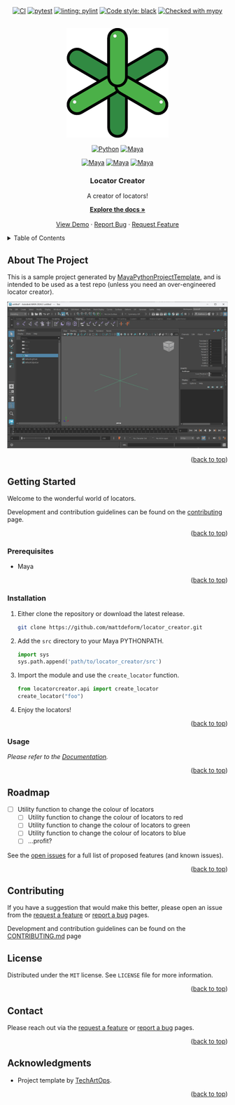 <a id="readme-top"></a>

<!-- PROJECT SHIELDS -->
<div align="center">

[![CI](https://github.com/mattdeform/locator_creator/actions/workflows/ci-main.yml/badge.svg)](https://github.com/mattdeform/locator_creator/actions/workflows/ci-main.yml)
[![pytest][pytest-shield]][pytest-url]
[![linting: pylint](https://img.shields.io/badge/linting-pylint-yellowgreen)](https://github.com/pylint-dev/pylint)
[![Code style: black](https://img.shields.io/badge/code%20style-black-000000.svg)](https://github.com/psf/black)
[![Checked with mypy](https://www.mypy-lang.org/static/mypy_badge.svg)](https://mypy-lang.org/)


<!-- PROJECT LOGO -->
<br />
  <a href="https://github.com/mattdeform/locator_creator">
    <img src="docs/resources/images/locator.png" width="232" height="250">
  </a>

[![Python][python_3-shield]][python-url]
[![Maya][maya-cmds-shield]][maya-cmds-url]

[![Maya][maya-2025-shield]][maya-2025-url]
[![Maya][maya-2024-shield]][maya-2024-url]
[![Maya][maya-2023-shield]][maya-2023-url]

<h3 align="center">Locator Creator</h3>
  A creator of locators!
  <br />
  <p align="center">
    <a href="https://mattdeform.github.io/locator_creator"><strong>Explore the docs »</strong></a>
    <br />
    <br />
    <a href="https://youtu.be/CRDMtvpNqvU">View Demo</a>
    ·
    <a href="https://github.com/mattdeform/locator_creator/issues/new?labels=bug&template=bug-report---.md">Report Bug</a>
    ·
    <a href="https://github.com/mattdeform/locator_creator/issues/new?labels=enhancement&template=feature-request---.md">Request Feature</a>
  </p>
</div>



<!-- TABLE OF CONTENTS -->
<details>
  <summary>Table of Contents</summary>
  <ol>
    <li>
      <a href="#about-the-project">About The Project</a>
    </li>
    <li>
      <a href="#getting-started">Getting Started</a>
      <ul>
        <li><a href="#prerequisites">Prerequisites</a></li>
        <li><a href="#installation">Installation</a></li>
        <li><a href="#usage">Usage</a></li>
      </ul>
    </li>
    <li><a href="#roadmap">Roadmap</a></li>
    <li><a href="#contributing">Contributing</a></li>
    <li><a href="#license">License</a></li>
    <li><a href="#contact">Contact</a></li>
    <li><a href="#acknowledgments">Acknowledgments</a></li>
  </ol>
</details>


<!-- ABOUT THE PROJECT -->
## About The Project

This is a sample project generated by [MayaPythonProjectTemplate](https://github.com/mattdeform/MayaPythonProjectTemplate), and is intended to be used as a test repo (unless you need an over-engineered locator creator).

<div align="center">

[![Product Name Screen Shot][product-screenshot]][project-link]

</div>
    
<p align="right">(<a href="#readme-top">back to top</a>)</p>


<!-- GETTING STARTED -->
## Getting Started
Welcome to the wonderful world of locators.

Development and contribution guidelines can be found on the [contributing](CONTRIBUTING.md) page.



<p align="right">(<a href="#readme-top">back to top</a>)</p>



### Prerequisites

* Maya

<p align="right">(<a href="#readme-top">back to top</a>)</p>



### Installation

1. Either clone the repository or download the latest release. 
    ```sh
    git clone https://github.com/mattdeform/locator_creator.git  
    ```
2. Add the `src` directory to your Maya PYTHONPATH.
    ```python
    import sys
    sys.path.append('path/to/locator_creator/src')
    ```
3. Import the module and use the `create_locator` function.
    ```python
    from locatorcreator.api import create_locator
    create_locator("foo")
    ```
4. Enjoy the locators!


<p align="right">(<a href="#readme-top">back to top</a>)</p>


<!-- USAGE EXAMPLES -->
### Usage
_Please refer to the [Documentation](https://mattdeform.github.io/locator_creator)._

<p align="right">(<a href="#readme-top">back to top</a>)</p>


<!-- ROADMAP -->
## Roadmap
- [ ] Utility function to change the colour of locators
  - [ ] Utility function to change the colour of locators to red
  - [ ] Utility function to change the colour of locators to green
  - [ ] Utility function to change the colour of locators to blue
  - [ ] ...profit?

See the [open issues](https://github.com/mattdeform/locator_creator/issues) for a full list of proposed features (and known issues).

<p align="right">(<a href="#readme-top">back to top</a>)</p>


## Contributing
If you have a suggestion that would make this better, please open an issue from the [request a feature](https://github.com/mattdeform/locator_creator/issues/new?labels=enhancement&template=feature-request---.md) or [report a bug](https://github.com/mattdeform/locator_creator/issues/new?labels=bug&template=bug-report---.md) pages.

Development and contribution guidelines can be found on the [CONTRIBUTING.md](CONTRIBUTING.md) page

<!-- LICENSE -->
## License

Distributed under the `MIT` license. See `LICENSE` file for more information.

<p align="right">(<a href="#readme-top">back to top</a>)</p>



<!-- CONTACT -->
## Contact

Please reach out via the [request a feature](https://github.com/mattdeform/locator_creator/issues/new?labels=enhancement&template=feature-request---.md) or [report a bug](https://github.com/mattdeform/locator_creator/issues/new?labels=bug&template=bug-report---.md) pages.

<p align="right">(<a href="#readme-top">back to top</a>)</p>



<!-- ACKNOWLEDGMENTS -->
## Acknowledgments
* Project template by [TechArtOps](https://www.techartops.com).

<p align="right">(<a href="#readme-top">back to top</a>)</p>



<!-- MARKDOWN LINKS & IMAGES -->
<!-- https://www.markdownguide.org/basic-syntax/#reference-style-links -->

<!-- EDIT-ME: add product screenshot -->
[product-screenshot]: docs/resources/images/screenshot.png
[project-link]: https://github.com/mattdeform/locator_creator


<!-- Python -->
[python-shield]: https://img.shields.io/badge/python-3670A0?logo=python&logoColor=ffdd54
[python_2-shield]: https://img.shields.io/badge/Python-2.X-grey?logo=python&logoColor=ffdd54&labelColor=%233670A0
[python_3-shield]: https://img.shields.io/badge/Python-3.X-grey?logo=python&logoColor=ffdd54&labelColor=%233670A0
[python-url]: https://python.org/
[pytest-shield]: https://img.shields.io/badge/tests-pytest-%230A9EDC
[pytest-url]: https://docs.pytest.org/
[github-shield]: https://img.shields.io/badge/GitHub-%23181717?logo=github
[github-url]: https://github.com/
[github-actions-shield]: https://img.shields.io/badge/GitHub%20Actions-%232671E5?logo=githubactions&logoColor=white
[github-actions-url]: https://github.com/features/actions

<!-- Maya -->
[maya-shield]: https://img.shields.io/badge/Autodesk-Maya-%2337A5CC?logo=autodeskmaya&logoColor=%2337A5CC
[maya-2022-shield]: https://img.shields.io/badge/Maya-2022-%2337A5CC?logo=autodeskmaya&logoColor=%2337A5CC
[maya-2022-url]: https://help.autodesk.com/view/MAYAUL/2022/ENU/
[maya-2023-shield]: https://img.shields.io/badge/Maya-2023-%2337A5CC?logo=autodeskmaya&logoColor=%2337A5CC
[maya-2023-url]: https://help.autodesk.com/view/MAYAUL/2023/ENU/
[maya-2024-shield]: https://img.shields.io/badge/Maya-2024-%2337A5CC?logo=autodeskmaya&logoColor=%2337A5CC
[maya-2024-url]: https://help.autodesk.com/view/MAYAUL/2024/ENU/
[maya-2025-shield]: https://img.shields.io/badge/Maya-2025-%2337A5CC?logo=autodeskmaya&logoColor=%2337A5CC
[maya-2025-url]: https://help.autodesk.com/view/MAYAUL/2025/ENU/
[maya-cmds-shield]: https://img.shields.io/badge/Maya-cmds-%2337A5CC?logo=autodeskmaya
[maya-cmds-url]: https://help.autodesk.com/view/MAYAUL/2023/ENU/?guid=__CommandsPython_index_html
[maya-openmaya-shield]: https://img.shields.io/badge/Maya-OpenMaya-%2337A5CC?logo=autodeskmaya
[maya-openmaya-url]: https://help.autodesk.com/view/MAYAUL/2022/ENU/?guid=Maya_SDK_Maya_Python_API_Maya_Python_API_1_0_html
[maya-api-openmaya-shield]: https://img.shields.io/badge/Maya-api.OpenMaya-%2337A5CC?logo=autodeskmaya
[maya-api-openmaya-url]: https://help.autodesk.com/view/MAYAUL/2022/ENU/?guid=Maya_SDK_py_ref_index_html
[maya-url]: https://www.autodesk.com/nz/products/maya/overview
